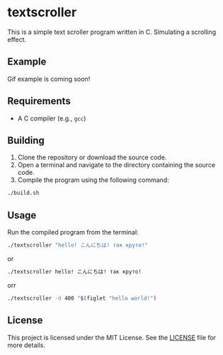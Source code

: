 # textscroller

This is a simple text scroller program written in C. Simulating a scrolling effect.

## Example

Gif example is coming soon!

## Requirements

- A C compiler (e.g., `gcc`)

## Building

1. Clone the repository or download the source code.
2. Open a terminal and navigate to the directory containing the source code.
3. Compile the program using the following command:
```sh
./build.sh
```

## Usage

Run the compiled program from the terminal:
```sh
./textscroller "hello! こんにちは! так круто!"
```
or
```sh
./textscroller hello! こんにちは! так круто!
```
orr
```sh
./textscroller -d 400 "$(figlet "hello world!")
```

## License

This project is licensed under the MIT License. See the [LICENSE](LICENSE) file for more details.
